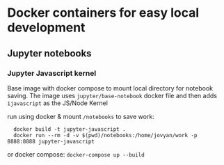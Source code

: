 # Docker containers for easy local development

## Jupyter notebooks

### Jupyter Javascript kernel
Base image with docker compose to mount local directory for notebook saving.
The image uses `jupyter/base-notebook` docker file and then adds `ijavascript` as the JS/Node Kernel

run using docker & mount `/notebooks` to save work:
```
  docker build -t jupyter-javascript .
  docker run --rm -d -v $(pwd)/notebooks:/home/jovyan/work -p 8888:8888 jupyter-javascript
```
or docker compose:
`docker-compose up --build`

